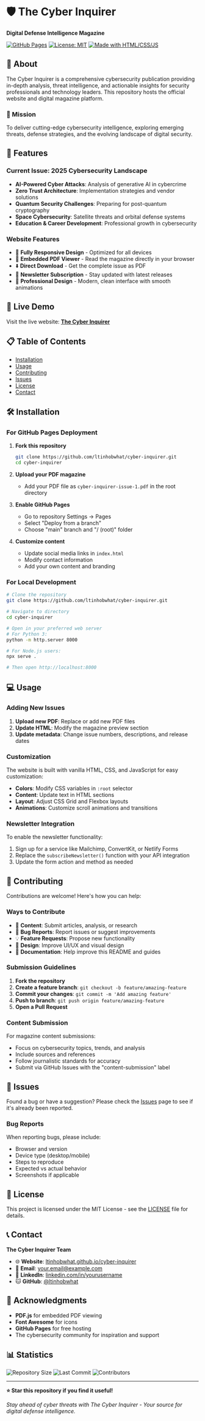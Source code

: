 # 🛡️ The Cyber Inquirer

**Digital Defense Intelligence Magazine**

[![GitHub Pages](https://img.shields.io/badge/GitHub%20Pages-Live-brightgreen)](https://ltinhobwhat.github.io/cyber-inquirer)
[![License: MIT](https://img.shields.io/badge/License-MIT-yellow.svg)](https://opensource.org/licenses/MIT)
[![Made with HTML/CSS/JS](https://img.shields.io/badge/Made%20with-HTML%2FCSS%2FJS-blue)](https://developer.mozilla.org/en-US/docs/Web)

## 📖 About

The Cyber Inquirer is a comprehensive cybersecurity publication providing in-depth analysis, threat intelligence, and actionable insights for security professionals and technology leaders. This repository hosts the official website and digital magazine platform.

### 🎯 Mission
To deliver cutting-edge cybersecurity intelligence, exploring emerging threats, defense strategies, and the evolving landscape of digital security.

## 🌟 Features

### Current Issue: 2025 Cybersecurity Landscape
- **AI-Powered Cyber Attacks**: Analysis of generative AI in cybercrime
- **Zero Trust Architecture**: Implementation strategies and vendor solutions  
- **Quantum Security Challenges**: Preparing for post-quantum cryptography
- **Space Cybersecurity**: Satellite threats and orbital defense systems
- **Education & Career Development**: Professional growth in cybersecurity

### Website Features
- 📱 **Fully Responsive Design** - Optimized for all devices
- 📄 **Embedded PDF Viewer** - Read the magazine directly in your browser
- ⬇️ **Direct Download** - Get the complete issue as PDF
- 📧 **Newsletter Subscription** - Stay updated with latest releases
- 🎨 **Professional Design** - Modern, clean interface with smooth animations

## 🚀 Live Demo

Visit the live website: **[The Cyber Inquirer](https://ltinhobwhat.github.io/cyber-inquirer)**

## 📋 Table of Contents

- [Installation](#installation)
- [Usage](#usage)
- [Contributing](#contributing)
- [Issues](#issues)
- [License](#license)
- [Contact](#contact)

## 🛠️ Installation

### For GitHub Pages Deployment

1. **Fork this repository**
   ```bash
   git clone https://github.com/ltinhobwhat/cyber-inquirer.git
   cd cyber-inquirer
   ```

2. **Upload your PDF magazine**
   - Add your PDF file as `cyber-inquirer-issue-1.pdf` in the root directory

3. **Enable GitHub Pages**
   - Go to repository Settings → Pages
   - Select "Deploy from a branch"
   - Choose "main" branch and "/ (root)" folder

4. **Customize content**
   - Update social media links in `index.html`
   - Modify contact information
   - Add your own content and branding

### For Local Development

```bash
# Clone the repository
git clone https://github.com/ltinhobwhat/cyber-inquirer.git

# Navigate to directory
cd cyber-inquirer

# Open in your preferred web server
# For Python 3:
python -m http.server 8000

# For Node.js users:
npx serve .

# Then open http://localhost:8000
```

## 💻 Usage

### Adding New Issues

1. **Upload new PDF**: Replace or add new PDF files
2. **Update HTML**: Modify the magazine preview section
3. **Update metadata**: Change issue numbers, descriptions, and release dates

### Customization

The website is built with vanilla HTML, CSS, and JavaScript for easy customization:

- **Colors**: Modify CSS variables in `:root` selector
- **Content**: Update text in HTML sections
- **Layout**: Adjust CSS Grid and Flexbox layouts
- **Animations**: Customize scroll animations and transitions

### Newsletter Integration

To enable the newsletter functionality:

1. Sign up for a service like Mailchimp, ConvertKit, or Netlify Forms
2. Replace the `subscribeNewsletter()` function with your API integration
3. Update the form action and method as needed

## 🤝 Contributing

Contributions are welcome! Here's how you can help:

### Ways to Contribute
- 📝 **Content**: Submit articles, analysis, or research
- 🐛 **Bug Reports**: Report issues or suggest improvements
- 💡 **Feature Requests**: Propose new functionality
- 🎨 **Design**: Improve UI/UX and visual design
- 📖 **Documentation**: Help improve this README and guides

### Submission Guidelines

1. **Fork the repository**
2. **Create a feature branch**: `git checkout -b feature/amazing-feature`
3. **Commit your changes**: `git commit -m 'Add amazing feature'`
4. **Push to branch**: `git push origin feature/amazing-feature`
5. **Open a Pull Request**

### Content Submission
For magazine content submissions:
- Focus on cybersecurity topics, trends, and analysis
- Include sources and references
- Follow journalistic standards for accuracy
- Submit via GitHub Issues with the "content-submission" label

## 🐛 Issues

Found a bug or have a suggestion? Please check the [Issues](https://github.com/ltinhobwhat/cyber-inquirer/issues) page to see if it's already been reported.

### Bug Reports
When reporting bugs, please include:
- Browser and version
- Device type (desktop/mobile)
- Steps to reproduce
- Expected vs actual behavior
- Screenshots if applicable

## 📄 License

This project is licensed under the MIT License - see the [LICENSE](LICENSE) file for details.

## 📞 Contact

**The Cyber Inquirer Team**

- 🌐 **Website**: [ltinhobwhat.github.io/cyber-inquirer](https://ltinhobwhat.github.io/cyber-inquirer)
- 📧 **Email**: [your.email@example.com](mailto:your.email@example.com)
- 💼 **LinkedIn**: [linkedin.com/in/yourusername](https://linkedin.com/in/yourusername)
- 🐱 **GitHub**: [@ltinhobwhat](https://github.com/ltinhobwhat)

## 🙏 Acknowledgments

- **PDF.js** for embedded PDF viewing
- **Font Awesome** for icons
- **GitHub Pages** for free hosting
- The cybersecurity community for inspiration and support

## 📊 Statistics

![Repository Size](https://img.shields.io/github/repo-size/ltinhobwhat/cyber-inquirer)
![Last Commit](https://img.shields.io/github/last-commit/ltinhobwhat/cyber-inquirer)
![Contributors](https://img.shields.io/github/contributors/ltinhobwhat/cyber-inquirer)

---

**⭐ Star this repository if you find it useful!**

*Stay ahead of cyber threats with The Cyber Inquirer - Your source for digital defense intelligence.*
